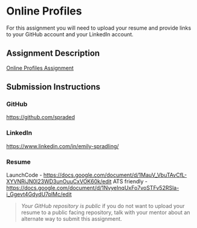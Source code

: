 # Online Profiles
For this assignment you will need to upload your resume and provide links to your GitHub account and your LinkedIn account.

## Assignment Description
[Online Profiles Assignment](https://education.launchcode.org/liftoff/modules/assignments/online-profiles)

## Submission Instructions
 
### GitHub
https://github.com/spraded
 
### LinkedIn
https://www.linkedin.com/in/emily-spradling/

### Resume
LaunchCode - https://docs.google.com/document/d/1MauV_VbuTAvCfL-XYVNRjJN0I23WD3unOuuCxVOK60k/edit
ATS friendly - https://docs.google.com/document/d/1NvyeInqUxFo7voSTFv52RSla-i_Ggevt4GdydU7plMc/edit

> *Your GitHub repository is public* if you do not want to upload your resume to a public facing repository, talk with your mentor about an alternate way to submit this assignment.
